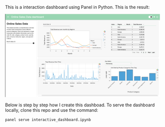This is a interaction dashboard using Panel in Python. This is the result:

![dashboard](dashboard.png)

Below is step by step how I create this dashboad. To serve the dashboard locally, clone this repo and use the command:

```
panel serve interactive_dashboard.ipynb
```
